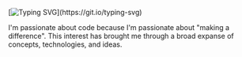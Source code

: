 [![Typing SVG](https://readme-typing-svg.herokuapp.com/?lines=H+e+1+1+o+|+M+y+|+n+a+m+e+|+i+s+|+P+r+i+c+e+.;)](https://git.io/typing-svg)  

I'm passionate about code because I'm passionate about "making a difference". This interest has brought me through a broad expanse of concepts, technologies, and ideas. 

<!--
**pricesmith/pricesmith** is a ✨ _special_ ✨ repository because its `README.md` (this file) appears on your GitHub profile.

Here are some ideas to get you started:

- 🔭 I’m currently working on ... 
- 🌱 I’m currently learning ...
- 👯 I’m looking to collaborate on ...
- 🤔 I’m looking for help with ...
- 💬 Ask me about ...
- 📫 How to reach me: ...
- ⚡ Fun fact: ...
-->
